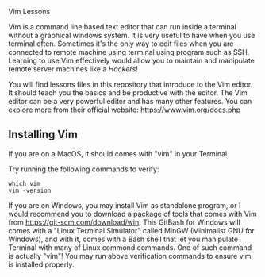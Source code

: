 Vim Lessons

Vim is a command line based text editor that can run inside a terminal without a graphical windows system. It is very useful to have when you use terminal often. Sometimes it's the only way to edit files when you are connected to remote machine using terminal using program such as SSH. Learning to use Vim effectively would allow you to maintain and manipulate remote server machines like a *Hackers*!

You will find lessons files in this repository that introduce to the Vim editor. It should teach you the basics and be productive with the editor. The Vim editor can be a very powerful editor and has many other features. You can explore more from their official website: https://www.vim.org/docs.php


## Installing Vim

If you are on a MacOS, it should comes with "vim" in your Terminal.

Try running the following commands to verify:

	which vim
	vim -version

If you are on Windows, you may install Vim as standalone program, or I would recommend you to download a package of tools that comes with Vim from https://git-scm.com/download/win. This GitBash for Windows will comes with a "Linux Terminal Simulator" called MinGW (Minimalist GNU for Windows), and with it, comes with a Bash shell that let you manipulate Terminal with many of Linux commond commands. One of such command is actually "vim"! You may run above verification commands to ensure vim is installed properly.
